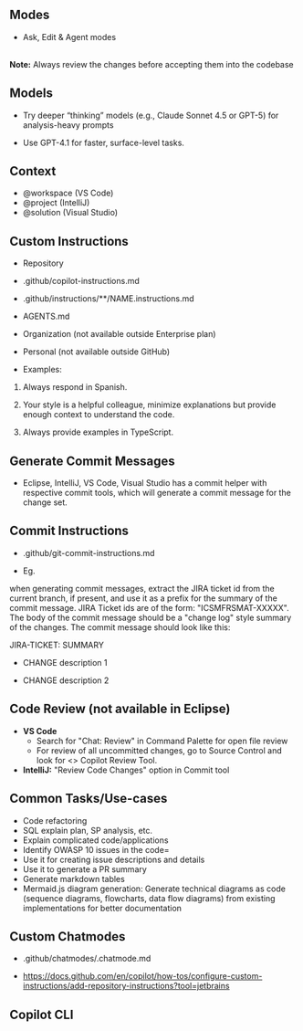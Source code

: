 ## Modes

- Ask, Edit & Agent modes

<br> **Note:** Always review the changes before accepting them into the codebase

  

## Models

- Try deeper “thinking” models (e.g., Claude Sonnet 4.5 or GPT-5) for analysis-heavy prompts

- Use GPT-4.1 for faster, surface-level tasks.

  

## Context

- @workspace (VS Code)
- @project (IntelliJ)
- @solution (Visual Studio)

## Custom Instructions

- Repository

- .github/copilot-instructions.md

- .github/instructions/**/NAME.instructions.md

- AGENTS.md

- Organization (not available outside Enterprise plan)

- Personal (not available outside GitHub)

- Examples:

1. Always respond in Spanish.

2. Your style is a helpful colleague, minimize explanations but provide enough context to understand the code.

3. Always provide examples in TypeScript.

  

## Generate Commit Messages

- Eclipse, IntelliJ, VS Code, Visual Studio has a commit helper with respective commit tools, which will generate a commit message for the change set.

  

## Commit Instructions

- .github/git-commit-instructions.md

- Eg.

when generating commit messages, extract the JIRA ticket id from the current branch, if present, and use it as a prefix for the summary of the commit message. JIRA Ticket ids are of the form: "ICSMFRSMAT-XXXXX". The body of the commit message should be a "change log" style summary of the changes. The commit message should look like this:

JIRA-TICKET: SUMMARY

- CHANGE description 1

- CHANGE description 2

  

## Code Review (not available in Eclipse)

- **VS Code** 
	- Search for "Chat: Review" in Command Palette for open file review
	- For review of all uncommitted changes, go to Source Control and look for <> Copilot Review Tool.
- **IntelliJ:** "Review Code Changes" option in Commit tool  

## Common Tasks/Use-cases

- Code refactoring
- SQL explain plan, SP analysis, etc.
- Explain complicated code/applications
- Identify OWASP 10 issues in the code=
- Use it for creating issue descriptions and details
- Use it to generate a PR summary
- Generate markdown tables
- Mermaid.js diagram generation: Generate technical diagrams as code (sequence diagrams, flowcharts, data flow diagrams) from existing implementations for better documentation

## Custom Chatmodes

- .github/chatmodes/<Chat Mode Name>.chatmode.md

- https://docs.github.com/en/copilot/how-tos/configure-custom-instructions/add-repository-instructions?tool=jetbrains

  

## Copilot CLI